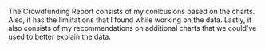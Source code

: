The Crowdfunding Report consists of my conlcusions based on the charts. Also, it has the limiitations that I found while working on the data. Lastly, it also consists of my recommendations on additional charts that we could've used to better explain the data.
